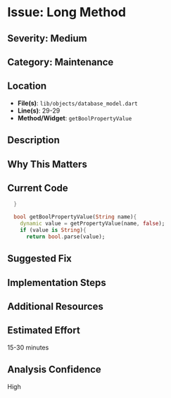 # Issue: Long Method

## Severity: Medium

## Category: Maintenance

## Location
- **File(s)**: `lib/objects/database_model.dart`
- **Line(s)**: 29-29
- **Method/Widget**: `getBoolPropertyValue`

## Description


## Why This Matters


## Current Code
```dart
  }

  bool getBoolPropertyValue(String name){
    dynamic value = getPropertyValue(name, false);
    if (value is String){
      return bool.parse(value);
```

## Suggested Fix


## Implementation Steps


## Additional Resources


## Estimated Effort
15-30 minutes

## Analysis Confidence
High
